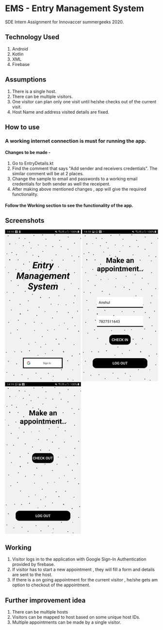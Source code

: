# EMS - Entry Management System
SDE Intern Assignment for Innovaccer summergeeks 2020. 

## Technology Used
1. Android
2. Kotlin
3. XML
4. Firebase

## Assumptions
1. There is a single host.
2. There can be multiple visitors.
2. One visitor can plan only one visit until he/she checks out of the current visit.
3. Host Name and address visited details are fixed.

## How to use

### A working internet connection is must for running the app.

#### Changes to be made - 
1. Go to EntryDetails.kt  
2. Find the comment that says "Add sender and receivers credentials". The similar comment will be at 2 places.
3. Change the sample to email and passwords to a working email credentials for both sender as well the receipent.
4. After making above mentioned changes , app will give the required functionality.

#### Follow the Working section to see the functionality of the app.


## Screenshots
<p>
  <img src="https://github.com/anshulkhattar/EMS/blob/master/ss/Screenshot_20191130-141813_EMS.jpg" width="250" height="500" />
  <img src="https://github.com/anshulkhattar/EMS/blob/master/ss/Screenshot_20191130-141836_EMS.jpg" width="250" height="500" />
  <img src="https://github.com/anshulkhattar/EMS/blob/master/ss/Screenshot_20191130-141925_EMS.jpg" width="250" height="500" />
</p>

## Working
1. Visitor logs in to the application with Google Sign-In Authentication provided by firebase.
2. If visitor has to start a new appointment , they will fill a form and details are sent to the host.
3. If there is a on going appointment for the current visitor , he/she gets am option to checkout of the appointment.

## Further improvement idea
1. There can be multiple hosts
2. Visitors can be mapped to host based on some unique host IDs.
3. Multiple appointments can be made by a single visitor.

